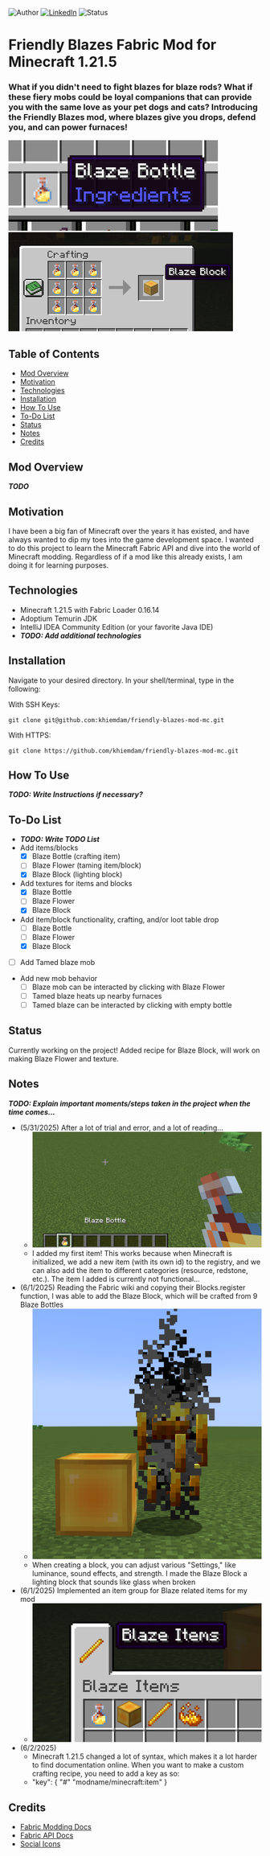 <!-- Shields from shields.io -->
![Author][author-shield]
[![LinkedIn][linkedin-shield]][linkedin-url] ![Status][status-shield]
<!-- [![Handshake][handshake-shield]][handshake-url]  -->

# Friendly Blazes Fabric Mod for Minecraft 1.21.5

### What if you didn't need to fight blazes for blaze rods? What if these fiery mobs could be loyal companions that can provide you with the same love as your pet dogs and cats? Introducing the Friendly Blazes mod, where blazes give you drops, defend you, and can power furnaces!

![Website Image](/readme_images/blaze_bottle_in_inventory.png)
![Website Image2](/readme_images/blaze_block_crafting.png)

## Table of Contents
* [Mod Overview](#mod-overview)
* [Motivation](#motivation)
* [Technologies](#technologies)
* [Installation](#installation)
* [How To Use](#how-to-use)
* [To-Do List](#to-do-list)
* [Status](#status)
* [Notes](#notes)
* [Credits](#credits)

## Mod Overview
***TODO***

## Motivation
I have been a big fan of Minecraft over the years it has existed, and have always wanted to dip my toes into the game development space. I wanted to do this project to learn the Minecraft Fabric API and dive into the world of Minecraft modding. Regardless of if a mod like this already exists, I am doing it for learning purposes.

## Technologies
* Minecraft 1.21.5 with Fabric Loader 0.16.14
* Adoptium Temurin JDK
* IntelliJ IDEA Community Edition (or your favorite Java IDE)
* ***TODO: Add additional technologies***

## Installation
Navigate to your desired directory. In your shell/terminal, type in the following:

With SSH Keys:
```
git clone git@github.com:khiemdam/friendly-blazes-mod-mc.git
```
With HTTPS:
```
git clone https://github.com/khiemdam/friendly-blazes-mod-mc.git
```

## How To Use
***TODO: Write Instructions if necessary?***

## To-Do List
- ***TODO: Write TODO List***
- Add items/blocks
  - [X] Blaze Bottle (crafting item)
  - [ ] Blaze Flower (taming item/block)
  - [X] Blaze Block (lighting block)
- Add textures for items and blocks
  - [X] Blaze Bottle
  - [ ] Blaze Flower
  - [X] Blaze Block
- Add item/block functionality, crafting, and/or loot table drop
  - [ ] Blaze Bottle
  - [ ] Blaze Flower
  - [X] Blaze Block
- [ ] Add Tamed blaze mob
- Add new mob behavior
  - [ ] Blaze mob can be interacted by clicking with Blaze Flower
  - [ ] Tamed blaze heats up nearby furnaces
  - [ ] Tamed blaze can be interacted by clicking with empty bottle

## Status
Currently working on the project! Added recipe for Blaze Block, will work on making Blaze Flower and texture.

## Notes
***TODO: Explain important moments/steps taken in the project when the time comes...***
- (5/31/2025) After a lot of trial and error, and a lot of reading...
  - ![Website Image](/readme_images/blaze_bottle_in_hand.png)
  - I added my first item! This works because when Minecraft is initialized, we add a new item (with its own id) to the registry, and we can also add the item to different categories (resource, redstone, etc.). The item I added is currently not functional...
- (6/1/2025) Reading the Fabric wiki and copying their Blocks.register function, I was able to add the Blaze Block, which will be crafted from 9 Blaze Bottles
  - ![Website Image](/readme_images/blaze_next_to_block.png)
  - When creating a block, you can adjust various "Settings," like luminance, sound effects, and strength. I made the Blaze Block a lighting block that sounds like glass when broken
- (6/1/2025) Implemented an item group for Blaze related items for my mod
  - ![Website Image](/readme_images/blaze_item_group.png)
- (6/2/2025)
  - Minecraft 1.21.5 changed a lot of syntax, which makes it a lot harder to find documentation online. When you want to make a custom crafting recipe, you need to add a key as so:
  - "key": { "#" "modname/minecraft:item" }

## Credits
* [Fabric Modding Docs](https://wiki.fabricmc.net/tutorial:start)
* [Fabric API Docs](https://maven.fabricmc.net/docs)
* [Social Icons](https://fontawesome.com/)

<!-- Links & Images -->
[author-shield]: https://img.shields.io/badge/Author-Khiem_Dam-555?style=for-the-badge&color=999
[linkedin-shield]: https://img.shields.io/badge/LinkedIn-555?style=for-the-badge&logo=linkedIn
[linkedin-url]: https://www.linkedin.com/in/khiemd/
[handshake-shield]: https://img.shields.io/badge/Handshake-555?style=for-the-badge&logo=handshake&logoColor=white
[handshake-url]: https://app.joinhandshake.com/stu/users/31441591
[status-shield]: https://img.shields.io/badge/status-in_progress-555?style=for-the-badge&labelColor=555&color=FFA500
<!-- https://img.shields.io/badge/status-completed-555?style=for-the-badge&labelColor=555&color=03c04a -->